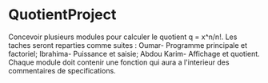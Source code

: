 # QuotientProject
Concevoir plusieurs modules pour calculer le quotient q = x^n/n!. Les taches seront reparties comme suites : Oumar- Programme principale et factoriel; Ibrahima- Puissance et saisie; Abdou Karim- Affichage et quotient. Chaque module doit contenir une fonction qui aura a l'interieur des commentaires de specifications.

